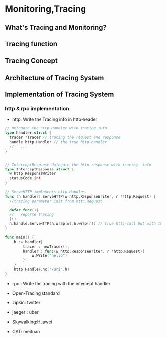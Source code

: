 # Monitoring,Tracing

## What's Tracing and Monitoring?

## Tracing function

## Tracing Concept

## Architecture of Tracing System


## Implementation of Tracing System

### http & rpc implementation

- http: Write the Tracing info in http-header 
  
```go
// delegate the http.Handler with tracing info
type handler struct {
  tracer *Tracer // tracing the request and response
  handle http.Handler // the true http-handler 
  //   ... 
}


// InterceptResponse dalegate the http-response with tracing  info
type InterceptResponse struct {
  w http.ResponseWriter 
  statusCode int 
}

// ServeHTTP implements http.Handler.
func (h handler) ServeHTTP(w http.ResponseWriter, r *http.Request) {
  //tracing parameter init from http.Request

  defer func(){
  //   reporte tracing 
  }()
  h.handle.ServeHTTP(h.wrap(w),h.wrap(r)) // true http-call but with the wrap ResponseWriter and http.Request.
}

func main() {
	h := handler{
		tracer : newTracer(),
		handler : func(w http.ResponseWriter, r *http.Request){
			w.Write("hello")
		}
	}
	http.HandleFunc("/uri",h)
}

```
- rpc : Write the tracing with the intercept handler 

- Open-Tracing standard
- zipkin: twitter
- jaeger : uber
- Skywalking:Huawei
- CAT: meituan